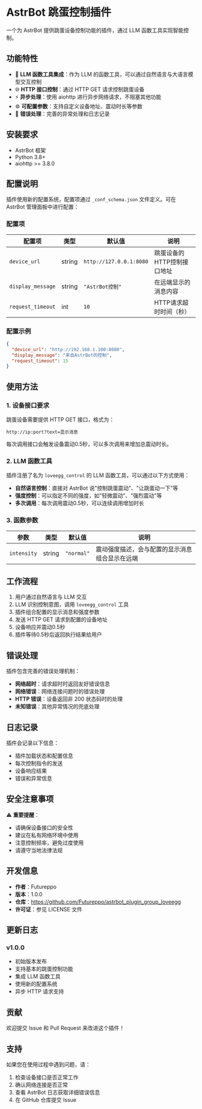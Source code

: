 # AstrBot 跳蛋控制插件

一个为 AstrBot 提供跳蛋设备控制功能的插件，通过 LLM 函数工具实现智能控制。

## 功能特性

- 🎯 **LLM 函数工具集成**：作为 LLM 的函数工具，可以通过自然语言与大语言模型交互控制
- 🌐 **HTTP 接口控制**：通过 HTTP GET 请求控制跳蛋设备
- ⚡ **异步处理**：使用 aiohttp 进行异步网络请求，不阻塞其他功能
- ⚙️ **可配置参数**：支持自定义设备地址、震动时长等参数
- 🔧 **错误处理**：完善的异常处理和日志记录

## 安装要求

- AstrBot 框架
- Python 3.8+
- aiohttp >= 3.8.0

## 配置说明

插件使用新的配置系统，配置项通过 `_conf_schema.json` 文件定义。可在 AstrBot 管理面板中进行配置：

### 配置项

| 配置项 | 类型 | 默认值 | 说明 |
|--------|------|--------|------|
| `device_url` | string | `http://127.0.0.1:8080` | 跳蛋设备的HTTP控制接口地址 |
| `display_message` | string | `"AstrBot控制"` | 在远端显示的消息内容 |
| `request_timeout` | int | `10` | HTTP请求超时时间（秒） |

### 配置示例

```json
{
  "device_url": "http://192.168.1.100:8080",
  "display_message": "来自AstrBot的控制",
  "request_timeout": 15
}
```

## 使用方法

### 1. 设备接口要求

跳蛋设备需要提供 HTTP GET 接口，格式为：
```
http://ip:port?text=显示消息
```

每次调用接口会触发设备震动0.5秒，可以多次调用来增加总震动时长。

### 2. LLM 函数工具

插件注册了名为 `loveegg_control` 的 LLM 函数工具，可以通过以下方式使用：

- **自然语言控制**：直接对 AstrBot 说"控制跳蛋震动"、"让跳蛋动一下"等
- **强度控制**：可以指定不同的强度，如"轻微震动"、"强烈震动"等
- **多次调用**：每次调用震动0.5秒，可以连续调用增加时长

### 3. 函数参数

| 参数 | 类型 | 默认值 | 说明 |
|------|------|--------|------|
| `intensity` | string | `"normal"` | 震动强度描述，会与配置的显示消息组合显示在远端 |

## 工作流程

1. 用户通过自然语言与 LLM 交互
2. LLM 识别控制意图，调用 `loveegg_control` 工具
3. 插件组合配置的显示消息和强度参数
4. 发送 HTTP GET 请求到配置的设备地址
5. 设备响应并震动0.5秒
6. 插件等待0.5秒后返回执行结果给用户

## 错误处理

插件包含完善的错误处理机制：

- **网络超时**：请求超时时返回友好错误信息
- **网络错误**：网络连接问题时的错误处理
- **HTTP 错误**：设备返回非 200 状态码时的处理
- **未知错误**：其他异常情况的兜底处理

## 日志记录

插件会记录以下信息：
- 插件加载状态和配置信息
- 每次控制指令的发送
- 设备响应结果
- 错误和异常信息

## 安全注意事项

⚠️ **重要提醒**：
- 请确保设备接口的安全性
- 建议在私有网络环境中使用
- 注意控制频率，避免过度使用
- 请遵守当地法律法规

## 开发信息

- **作者**：Futureppo
- **版本**：1.0.0
- **仓库**：https://github.com/Futureppo/astrbot_plugin_group_loveegg
- **许可证**：参见 LICENSE 文件

## 更新日志

### v1.0.0
- 初始版本发布
- 支持基本的跳蛋控制功能
- 集成 LLM 函数工具
- 使用新的配置系统
- 异步 HTTP 请求支持

## 贡献

欢迎提交 Issue 和 Pull Request 来改进这个插件！

## 支持

如果您在使用过程中遇到问题，请：
1. 检查设备接口是否正常工作
2. 确认网络连接是否正常
3. 查看 AstrBot 日志获取详细错误信息
4. 在 GitHub 仓库提交 Issue
